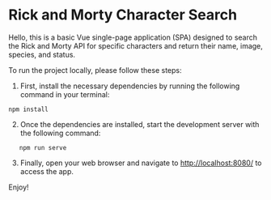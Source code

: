 # Rick and Morty Character Search

Hello, this is a basic Vue single-page application (SPA) designed to search the Rick and Morty API for specific characters and return their name, image, species, and status.

To run the project locally, please follow these steps:

1. First, install the necessary dependencies by running the following command in your terminal:

```
npm install
```

2. Once the dependencies are installed, start the development server with the following command:

```
   npm run serve
```

3. Finally, open your web browser and navigate to [http://localhost:8080/](http://localhost:8080/) to access the app.

Enjoy!
